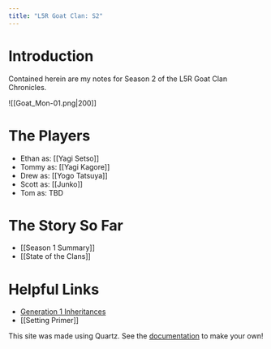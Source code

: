 ```yaml
---
title: "L5R Goat Clan: S2"
---
```

# Introduction
Contained herein are my notes for Season 2 of the L5R Goat Clan Chronicles.

![[Goat_Mon-01.png|200]]
# The Players
- Ethan as: [[Yagi Setso]]
- Tommy as: [[Yagi Kagore]]
- Drew as: [[Yogo Tatsuya]]
- Scott as: [[Junko]]
- Tom as: TBD
# The Story So Far
- [[Season 1 Summary]]
- [[State of the Clans]]
# Helpful Links
- [Generation 1 Inheritances](https://docs.google.com/document/d/1M58NHNJodjIJJrMXiGsx6p_XYRTf19lNN7-RZ-wVcKY/edit)
- [[Setting Primer]]


This site was made using Quartz. 
See the [documentation](https://quartz.jzhao.xyz) to make your own!
